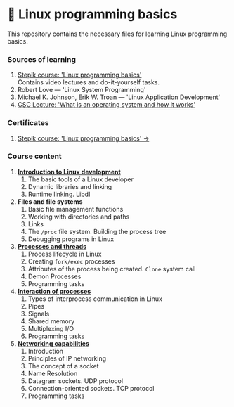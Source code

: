 # :penguin: Linux programming basics
This repository contains the necessary files for learning Linux programming basics.

### Sources of learning
1. [Stepik course: 'Linux programming basics'](https://stepik.org/course/548/syllabus)<br>
Contains video lectures and do-it-yourself tasks.
1. Robert Love — 'Linux System Programming'
1. Michael K. Johnson, Erik W. Troan — 'Linux Application Development'
1. [CSC Lecture: 'What is an operating system and how it works'](https://youtu.be/hb9CTGSJm88)

### Certificates
1. [Stepik course: 'Linux programming basics' →](https://stepik.org/cert/1454725)

### Course content
1. **[Introduction to Linux development](./src/1.%20Introduction)**
    1. The basic tools of a Linux developer
    1. Dynamic libraries and linking
    1. Runtime linking. Libdl
1. **Files and file systems**
    1. Basic file management functions
    1. Working with directories and paths
    1. Links
    1. The `/proc` file system. Building the process tree
    1. Debugging programs in Linux
1. **[Processes and threads](./src/3.%20Processes%20and%20threads)**
    1. Process lifecycle in Linux
    1. Creating `fork/exec` processes
    1. Attributes of the process being created. `Clone` system call
    1. Demon Processes
    1. Programming tasks
1. **[Interaction of processes](./src/4.%20Interaction%20of%20processes)**
    1. Types of interprocess communication in Linux
    1. Pipes
    1. Signals
    1. Shared memory
    1. Multiplexing I/O
    1. Programming tasks
1. **[Networking capabilities](./src/5.%20Networking%20capabilities)**
    1. Introduction
    1. Principles of IP networking
    1. The concept of a socket
    1. Name Resolution
    1. Datagram sockets. UDP protocol
    1. Connection-oriented sockets. TCP protocol
    1. Programming tasks
